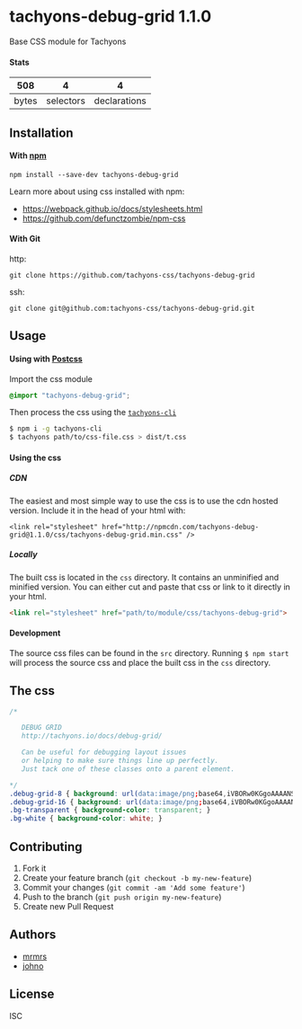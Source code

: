 # tachyons-debug-grid 1.1.0

Base CSS module for Tachyons

#### Stats

508 | 4 | 4
---|---|---
bytes | selectors | declarations

## Installation

#### With [npm](https://npmjs.com)

```
npm install --save-dev tachyons-debug-grid
```

Learn more about using css installed with npm:
* https://webpack.github.io/docs/stylesheets.html
* https://github.com/defunctzombie/npm-css

#### With Git

http:
```
git clone https://github.com/tachyons-css/tachyons-debug-grid
```

ssh:
```
git clone git@github.com:tachyons-css/tachyons-debug-grid.git
```

## Usage

#### Using with [Postcss](https://github.com/postcss/postcss)

Import the css module

```css
@import "tachyons-debug-grid";
```

Then process the css using the [`tachyons-cli`](https://github.com/tachyons-css/tachyons-cli)

```sh
$ npm i -g tachyons-cli
$ tachyons path/to/css-file.css > dist/t.css
```

#### Using the css

##### CDN
The easiest and most simple way to use the css is to use the cdn hosted version. Include it in the head of your html with:

```
<link rel="stylesheet" href="http://npmcdn.com/tachyons-debug-grid@1.1.0/css/tachyons-debug-grid.min.css" />
```

##### Locally
The built css is located in the `css` directory. It contains an unminified and minified version.
You can either cut and paste that css or link to it directly in your html.

```html
<link rel="stylesheet" href="path/to/module/css/tachyons-debug-grid">
```

#### Development

The source css files can be found in the `src` directory.
Running `$ npm start` will process the source css and place the built css in the `css` directory.

## The css

```css
/*

   DEBUG GRID
   http://tachyons.io/docs/debug-grid/

   Can be useful for debugging layout issues
   or helping to make sure things line up perfectly.
   Just tack one of these classes onto a parent element.

*/
.debug-grid-8 { background: url(data:image/png;base64,iVBORw0KGgoAAAANSUhEUgAAAAgAAAAIAQMAAAD+wSzIAAAABlBMVEUAAAAA7/9Rg7lhAAAAAnRSTlMATX7+8BUAAAAMSURBVAjXY2BEgf8BAU4BBxOyn34AAAAASUVORK5CYII=) repeat top left; }
.debug-grid-16 { background: url(data:image/png;base64,iVBORw0KGgoAAAANSUhEUgAAABAAAAAQAgMAAABinRfyAAAADFBMVEUAAAAA7/8A7/8A7/99Shw6AAAABHRSTlMAQ0g+OI6NpQAAABtJREFUCNdjAAJmEMEIIpjALJIJJghxNTQ0EgAI+AHtmvdinwAAAABJRU5ErkJggg==) repeat top left; }
.bg-transparent { background-color: transparent; }
.bg-white { background-color: white; }
```

## Contributing

1. Fork it
2. Create your feature branch (`git checkout -b my-new-feature`)
3. Commit your changes (`git commit -am 'Add some feature'`)
4. Push to the branch (`git push origin my-new-feature`)
5. Create new Pull Request

## Authors

* [mrmrs](http://mrmrs.io)
* [johno](http://johnotander.com)

## License

ISC


